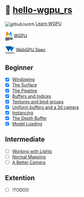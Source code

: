 # 🦀 [hello-wgpu_rs](https://github.com/eisendaniel/hello-wgpu_rs)  

<img src="https://avatars.githubusercontent.com/u/7904656?v%3D4" alt="github/sotrh" height="32" style="vertical-align:middle"> [Learn WGPU](https://sotrh.github.io/learn-wgpu/)

<img src="https://raw.githubusercontent.com/gfx-rs/wgpu/trunk/logo.png" alt="WGPU" height="32" style="vertical-align:middle"> [WGPU](https://github.com/gfx-rs/wgpu)

<img src="https://raw.githubusercontent.com/gpuweb/gpuweb/f7f66a75a70334f4983ee5e0b1b161fe7d5248fd/logo/webgpu-responsive.svg" alt="WebGPU" height="32" style="vertical-align:middle"> [WebGPU Spec](https://gpuweb.github.io/gpuweb/)

## Beginner
- [x] [Windowing](https://sotrh.github.io/learn-wgpu/beginner/tutorial1-window/)
- [x] [The Surface](https://sotrh.github.io/learn-wgpu/beginner/tutorial2-surface/)
- [x] [The Pipeline](https://sotrh.github.io/learn-wgpu/beginner/tutorial3-pipeline/)
- [x] [Buffers and Indices](https://sotrh.github.io/learn-wgpu/beginner/tutorial4-buffer/)
- [x] [Textures and bind groups](https://sotrh.github.io/learn-wgpu/beginner/tutorial5-textures/)
- [x] [Uniform buffers and a 3d camera](https://sotrh.github.io/learn-wgpu/beginner/tutorial6-uniforms/)
- [x] [Instancing](https://sotrh.github.io/learn-wgpu/beginner/tutorial7-instancing/)
- [x] [The Depth Buffer](https://sotrh.github.io/learn-wgpu/beginner/tutorial8-depth/)
- [x] [Model Loading](https://sotrh.github.io/learn-wgpu/beginner/tutorial9-models/)

## Intermediate
- [ ] [Working with Lights](https://sotrh.github.io/learn-wgpu/intermediate/tutorial10-lighting/)
- [ ] [Normal Mapping](https://sotrh.github.io/learn-wgpu/intermediate/tutorial11-normals/)
- [ ] [A Better Camera](https://sotrh.github.io/learn-wgpu/intermediate/tutorial12-camera/)

## Extention
- [ ] !TODO()